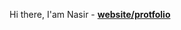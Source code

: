 Hi there, I'am Nasir - <strong lass="text-blue">[website/protfolio](https://www.google.com)</strong>

